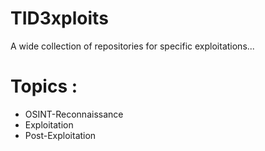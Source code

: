 # TID3xploits
A wide collection of repositories for specific exploitations...

# Topics :
- OSINT-Reconnaissance
- Exploitation
- Post-Exploitation

